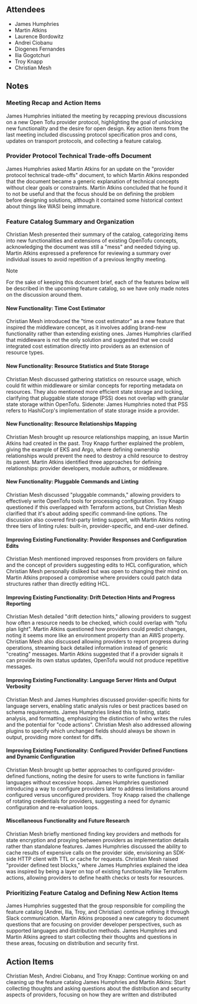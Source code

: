 ## Attendees

 - James Humphries
 - Martin Atkins
 - Laurence Bordowitz
 - Andrei Ciobanu
 - Diogenes Fernandes
 - Ilia Gogotchuri
 - Troy Knapp
 - Christian Mesh

## Notes

### Meeting Recap and Action Items
James Humphries initiated the meeting by recapping previous discussions on a new Open Tofu provider protocol, highlighting the goal of unlocking new functionality and the desire for open design. Key action items from the last meeting included discussing protocol specification pros and cons, updates on transport protocols, and collecting a feature catalog.

### Provider Protocol Technical Trade-offs Document
James Humphries asked Martin Atkins for an update on the "provider protocol technical trade-offs" document, to which Martin Atkins responded that the document became a generic explanation of technical concepts without clear goals or constraints. 
Martin Atkins concluded that he found it to not be useful and that the focus should be on defining the problem before designing solutions, although it contained some historical context about things like WASI being immature.

### Feature Catalog Summary and Organization
Christian Mesh presented their summary of the catalog, categorizing items into new functionalities and extensions of existing OpenTofu concepts, acknowledging the document was still a "mess" and needed tidying up. Martin Atkins expressed a preference for reviewing a summary over individual issues to avoid repetition of a previous lengthy meeting.

> [!NOTE]
> For the sake of keeping this document brief, each of the features below will be described in the upcoming feature catalog, so we have only made notes on the discussion around them.

#### New Functionality: Time Cost Estimator
Christian Mesh introduced the "time cost estimator" as a new feature that inspired the middleware concept, as it involves adding brand-new functionality rather than extending existing ones. James Humphries clarified that middleware is not the only solution and suggested that we could integrated cost estimation directly into providers as an extension of resource types.

#### New Functionality: Resource Statistics and State Storage
Christian Mesh discussed gathering statistics on resource usage, which could fit within middleware or similar concepts for reporting metadata on resources.
They also mentioned more efficient state storage and locking, clarifying that pluggable state storage (PSS) does not overlap with granular state storage within OpenTofu. 
Sidenote: James Humphries noted that PSS refers to HashiCorp's implementation of state storage inside a provider.

#### New Functionality: Resource Relationships Mapping
Christian Mesh brought up resource relationships mapping, an issue Martin Atkins had created in the past. Troy Knapp further explained the problem, giving the example of EKS and Argo, where defining ownership relationships would prevent the need to destroy a child resource to destroy its parent. 
Martin Atkins identified three approaches for defining relationships: provider developers, module authors, or middleware.

#### New Functionality: Pluggable Commands and Linting
Christian Mesh discussed "pluggable commands," allowing providers to effectively write OpenTofu tools for processing configuration. 
Troy Knapp questioned if this overlapped with Terraform actions, but Christian Mesh clarified that it's about adding specific command-line options.
The discussion also covered first-party linting support, with Martin Atkins noting three tiers of linting rules: built-in, provider-specific, and end-user defined.

#### Improving Existing Functionality: Provider Responses and Configuration Edits
Christian Mesh mentioned improved responses from providers on failure and the concept of providers suggesting edits to HCL configuration, which Christian Mesh personally disliked but was open to changing their mind on.
Martin Atkins proposed a compromise where providers could patch data structures rather than directly editing HCL.

#### Improving Existing Functionality: Drift Detection Hints and Progress Reporting
Christian Mesh detailed "drift detection hints," allowing providers to suggest how often a resource needs to be checked, which could overlap with "tofu plan light". 
Martin Atkins questioned how providers could predict changes, noting it seems more like an environment property than an AWS property.
Christian Mesh also discussed allowing providers to report progress during operations, streaming back detailed information instead of generic "creating" messages.
Martin Atkins suggested that if a provider signals it can provide its own status updates, OpenTofu would not produce repetitive messages.

#### Improving Existing Functionality: Language Server Hints and Output Verbosity
Christian Mesh and James Humphries discussed provider-specific hints for language servers, enabling static analysis rules or best practices based on schema requirements.
James Humphries linked this to linting, static analysis, and formatting, emphasizing the distinction of who writes the rules and the potential for "code actions".
Christian Mesh also addressed allowing plugins to specify which unchanged fields should always be shown in output, providing more context for diffs.

#### Improving Existing Functionality: Configured Provider Defined Functions and Dynamic Configuration
Christian Mesh brought up better approaches to configured provider-defined functions, noting the desire for users to write functions in familiar languages without excessive hoops.
James Humphries questioned introducing a way to configure providers later to address limitations around configured versus unconfigured providers.
Troy Knapp raised the challenge of rotating credentials for providers, suggesting a need for dynamic configuration and re-evaluation loops.

#### Miscellaneous Functionality and Future Research
Christian Mesh briefly mentioned finding key providers and methods for state encryption and proxying between providers as implementation details rather than standalone features.
James Humphries discussed the ability to cache results of expensive calls on the provider side, envisioning an SDK-side HTTP client with TTL or cache for requests.
Christian Mesh raised "provider defined test blocks," where James Humphries explained the idea was inspired by being a layer on top of existing functionality like Terraform actions, allowing providers to define health checks or tests for resources.

### Prioritizing Feature Catalog and Defining New Action Items
James Humphries suggested that the group responsible for compiling the feature catalog (Andrei, Ilia, Troy, and Christian) continue refining it through Slack communication.
Martin Atkins proposed a new category to document questions that are focusing on provider developer perspectives, such as supported languages and distribution methods.
James Humphries and Martin Atkins agreed to start collecting their thoughts and questions in these areas, focusing on distribution and security first.

## Action Items

Christian Mesh, Andrei Ciobanu, and Troy Knapp: Continue working on and cleaning up the feature catalog
James Humphries and Martin Atkins: Start collecting thoughts and asking questions about the distribution and security aspects of providers, focusing on how they are written and distributed

